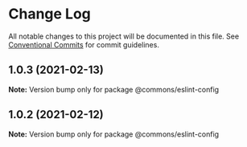 # Change Log

All notable changes to this project will be documented in this file.
See [Conventional Commits](https://conventionalcommits.org) for commit guidelines.

## 1.0.3 (2021-02-13)

**Note:** Version bump only for package @commons/eslint-config





## 1.0.2 (2021-02-12)

**Note:** Version bump only for package @commons/eslint-config
